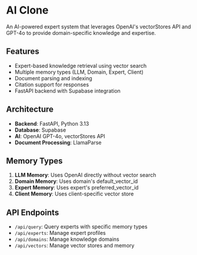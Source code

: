 # AI Clone

An AI-powered expert system that leverages OpenAI's vectorStores API and GPT-4o to provide domain-specific knowledge and expertise.

## Features

- Expert-based knowledge retrieval using vector search
- Multiple memory types (LLM, Domain, Expert, Client)
- Document parsing and indexing
- Citation support for responses
- FastAPI backend with Supabase integration

## Architecture

- **Backend**: FastAPI, Python 3.13
- **Database**: Supabase
- **AI**: OpenAI GPT-4o, vectorStores API
- **Document Processing**: LlamaParse

## Memory Types

1. **LLM Memory**: Uses OpenAI directly without vector search
2. **Domain Memory**: Uses domain's default_vector_id
3. **Expert Memory**: Uses expert's preferred_vector_id
4. **Client Memory**: Uses client-specific vector store

## API Endpoints

- `/api/query`: Query experts with specific memory types
- `/api/experts`: Manage expert profiles
- `/api/domains`: Manage knowledge domains
- `/api/vectors`: Manage vector stores and memory
